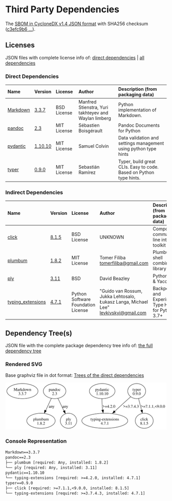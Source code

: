 # Third Party Dependencies

<!--[[[fill sbom_sha256()]]]-->
The [SBOM in CycloneDX v1.4 JSON format](https://git.sr.ht/~sthagen/gengive/blob/default/sbom/cdx.json) with SHA256 checksum ([c3efc9b6 ...](https://git.sr.ht/~sthagen/gengive/blob/default/sbom/cdx.json.sha256 "sha256:c3efc9b622ca625d56ba85b9bd959b86135d2255934d6545a6eb6c33e49d44c8")).
<!--[[[end]]] (checksum: a1ebe8ccc4384f764f4e5e753c5845fc)-->
## Licenses 

JSON files with complete license info of: [direct dependencies](direct-dependency-licenses.json) | [all dependencies](all-dependency-licenses.json)

### Direct Dependencies

<!--[[[fill direct_dependencies_table()]]]-->
| Name                                                               | Version                                               | License     | Author                                               | Description (from packaging data)                                  |
|:-------------------------------------------------------------------|:------------------------------------------------------|:------------|:-----------------------------------------------------|:-------------------------------------------------------------------|
| [Markdown](https://Python-Markdown.github.io/)                     | [3.3.7](https://pypi.org/project/Markdown/3.3.7/)     | BSD License | Manfred Stienstra, Yuri takhteyev and Waylan limberg | Python implementation of Markdown.                                 |
| [pandoc](https://github.com/boisgera/pandoc/blob/master/README.md) | [2.3](https://pypi.org/project/pandoc/2.3/)           | MIT License | Sébastien Boisgérault                                | Pandoc Documents for Python                                        |
| [pydantic](https://github.com/pydantic/pydantic)                   | [1.10.10](https://pypi.org/project/pydantic/1.10.10/) | MIT License | Samuel Colvin                                        | Data validation and settings management using python type hints    |
| [typer](https://github.com/tiangolo/typer)                         | [0.9.0](https://pypi.org/project/typer/0.9.0/)        | MIT License | Sebastián Ramírez                                    | Typer, build great CLIs. Easy to code. Based on Python type hints. |
<!--[[[end]]] (checksum: d11268246f3d82c39f189dabac81d8c6)-->

### Indirect Dependencies

<!--[[[fill indirect_dependencies_table()]]]-->
| Name                                                             | Version                                                    | License                            | Author                                                                                | Description (from packaging data)                      |
|:-----------------------------------------------------------------|:-----------------------------------------------------------|:-----------------------------------|:--------------------------------------------------------------------------------------|:-------------------------------------------------------|
| [click](https://palletsprojects.com/p/click/)                    | [8.1.5](https://pypi.org/project/click/8.1.5/)             | BSD License                        | UNKNOWN                                                                               | Composable command line interface toolkit              |
| [plumbum](https://github.com/tomerfiliba/plumbum)                | [1.8.2](https://pypi.org/project/plumbum/1.8.2/)           | MIT License                        | Tomer Filiba <tomerfiliba@gmail.com>                                                  | Plumbum: shell combinators library                     |
| [ply](http://www.dabeaz.com/ply/)                                | [3.11](https://pypi.org/project/ply/3.11/)                 | BSD                                | David Beazley                                                                         | Python Lex & Yacc                                      |
| [typing_extensions](https://github.com/python/typing_extensions) | [4.7.1](https://pypi.org/project/typing_extensions/4.7.1/) | Python Software Foundation License | "Guido van Rossum, Jukka Lehtosalo, Łukasz Langa, Michael Lee" <levkivskyi@gmail.com> | Backported and Experimental Type Hints for Python 3.7+ |
<!--[[[end]]] (checksum: b43c2a174339e68896d5aee47e1967fd)-->

## Dependency Tree(s)

JSON file with the complete package dependency tree info of: [the full dependency tree](package-dependency-tree.json)

### Rendered SVG

Base graphviz file in dot format: [Trees of the direct dependencies](package-dependency-tree.dot.txt)

<img src="./package-dependency-tree.svg" alt="Trees of the direct dependencies" title="Trees of the direct dependencies"/>

### Console Representation

<!--[[[fill dependency_tree_console_text()]]]-->
````console
Markdown==3.3.7
pandoc==2.3
├── plumbum [required: Any, installed: 1.8.2]
└── ply [required: Any, installed: 3.11]
pydantic==1.10.10
└── typing-extensions [required: >=4.2.0, installed: 4.7.1]
typer==0.9.0
├── click [required: >=7.1.1,<9.0.0, installed: 8.1.5]
└── typing-extensions [required: >=3.7.4.3, installed: 4.7.1]
````
<!--[[[end]]] (checksum: d69092266dfb2ce11240306f52356fbd)-->
